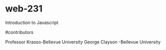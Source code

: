 # web-231
Introduction to Javascript

#contributors

Professor Krasso-Bellevue University
George Clayson  -Bellevue University

